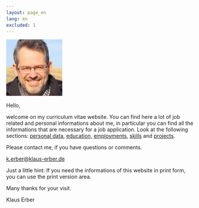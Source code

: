 ```yaml
---
layout: page_en
lang: en
excluded: 1
---
```

<img class="my-image" width="30%" src="img/ErberKlaus.jpg" />

Hello,

welcome on my curriculum vitae website. You can find here a lot of job related and personal informations about me, in particular you can find all the informations that are necessary for a job application. Look at the following sections: [personal data](pers_data.html), [education](education.html), [employments](employments.html), [skills](skills.html) and [projects](projects.html).

Please contact me, if you have questions or comments.

[k.erber@klaus-erber.de](mailto:k.erber@klaus-erber.de)

Just a little hint: If you need the informations of this website in print form, you can use the print version area.

Many thanks for your visit.

Klaus Erber
